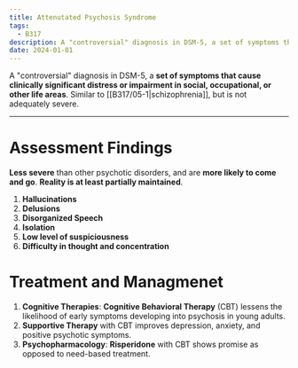 ```yaml
---
title: Attenutated Psychosis Syndrome
tags:
  - B317
description: A "controversial" diagnosis in DSM-5, a set of symptoms that cause clinically significant distress or impairment in social, occupational, or other life areas. Similar to schizophrenia, but is not adeuately severe.
date: 2024-01-01
---
```

A "controversial" diagnosis in DSM-5, a **set of symptoms that cause clinically significant distress or impairment in social, occupational, or other life areas**. Similar to [[B317/05-1|schizophrenia]], but is not adequately severe.
___
# Assessment Findings
**Less severe** than other psychotic disorders, and are **more likely to come and go**. **Reality is at least partially maintained**.
1. **Hallucinations**
2. **Delusions**
3. **Disorganized Speech**
4. **Isolation**
5. **Low level of suspiciousness**
6. **Difficulty in thought and concentration**
# Treatment and Managmenet
1. **Cognitive Therapies**: **Cognitive Behavioral Therapy** (CBT) lessens the likelihood of early symptoms developing into psychosis in young adults.
2. **Supportive Therapy** with CBT improves depression, anxiety, and positive psychotic symptoms.
3. **Psychopharmacology**: **Risperidone** with CBT shows promise as opposed to need-based treatment.